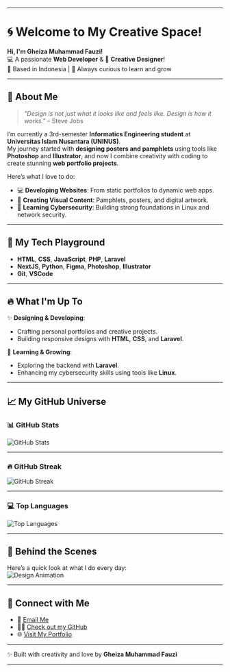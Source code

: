 
---

# 🌀 Welcome to My Creative Space!  

**Hi, I'm Gheiza Muhammad Fauzi!**  
💻 A passionate **Web Developer** & 🎨 **Creative Designer**!  
📍 Based in Indonesia | 🌟 Always curious to learn and grow  

---

## 🎨 **About Me**  

> *"Design is not just what it looks like and feels like. Design is how it works."* – Steve Jobs  

I’m currently a 3rd-semester **Informatics Engineering student** at **Universitas Islam Nusantara (UNINUS)**.  
My journey started with **designing posters and pamphlets** using tools like **Photoshop** and **Illustrator**, and now I combine creativity with coding to create stunning **web portfolio projects**.  

Here’s what I love to do:  
- 💻 **Developing Websites**: From static portfolios to dynamic web apps.  
- 🎨 **Creating Visual Content**: Pamphlets, posters, and digital artwork.  
- 🔐 **Learning Cybersecurity**: Building strong foundations in Linux and network security.  

---

## 🚀 **My Tech Playground**  

- **HTML**, **CSS**, **JavaScript**, **PHP**, **Laravel**  
- **NextJS**, **Python**, **Figma**, **Photoshop**, **Illustrator**  
- **Git**, **VSCode**  

---

## 🔥 **What I'm Up To**  

✨ **Designing & Developing**:  
- Crafting personal portfolios and creative projects.  
- Building responsive designs with **HTML**, **CSS**, and **Laravel**.  

🌟 **Learning & Growing**:  
- Exploring the backend with **Laravel**.  
- Enhancing my cybersecurity skills using tools like **Linux**.  

---

## 📈 **My GitHub Universe**

### 📊 **GitHub Stats**  
![GitHub Stats](https://github-readme-stats.vercel.app/api?username=seebiadab&show_icons=true&theme=radical)  

---

### 🔥 **GitHub Streak**  
![GitHub Streak](https://github-readme-streak-stats.herokuapp.com/?user=seebiadab&theme=radical)  

---

### 💻 **Top Languages**  
![Top Languages](https://github-readme-stats.vercel.app/api/top-langs/?username=seebiadab&layout=compact&theme=radical)  

---

## 🎥 **Behind the Scenes**  

Here’s a quick look at what I do every day:  
![Design Animation](https://media.giphy.com/media/ZVik7pBtu9dNS/giphy.gif)  

---

## 🤝 **Connect with Me**  

- 📧 [Email Me](mailto:gheizafauzi04@gmail.com)  
- 👨‍💻 [Check out my GitHub](https://github.com/seebiadab)  
- 🌐 [Visit My Portfolio](#)

---

✨ Built with creativity and love by **Gheiza Muhammad Fauzi**  

---
